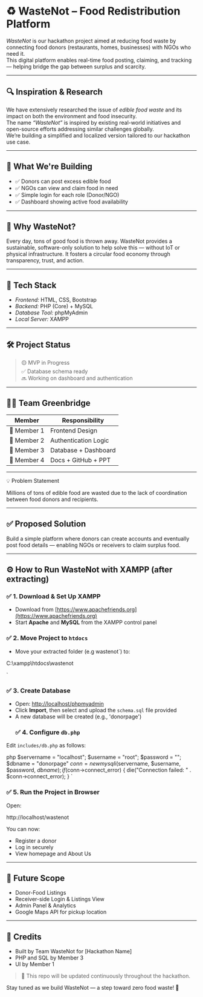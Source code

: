 
# ♻ WasteNot – Food Redistribution Platform

*WasteNot* is our hackathon project aimed at reducing food waste by connecting food donors (restaurants, homes, businesses) with NGOs who need it.  
This digital platform enables real-time food posting, claiming, and tracking — helping bridge the gap between surplus and scarcity.

---
## 🔍 Inspiration & Research

We have extensively researched the issue of *edible food waste* and its impact on both the environment and food insecurity.  
The name *“WasteNot”* is inspired by existing real-world initiatives and open-source efforts addressing similar challenges globally.  
We’re building a simplified and localized version tailored to our hackathon use case.

---

## 🚀 What We're Building

- ✅ Donors can post excess edible food
- ✅ NGOs can view and claim food in need
- ✅ Simple login for each role (Donor/NGO)
- ✅ Dashboard showing active food availability

---

## 🧠 Why WasteNot?

Every day, tons of good food is thrown away. WasteNot provides a sustainable, software-only solution to help solve this — without IoT or physical infrastructure. It fosters a circular food economy through transparency, trust, and action.

---

## 🔧 Tech Stack

- *Frontend:* HTML, CSS, Bootstrap
- *Backend:* PHP (Core) + MySQL
- *Database Tool:* phpMyAdmin
- *Local Server:* XAMPP

---

## 🛠 Project Status

> 🟡 MVP in Progress  
> ✅ Database schema ready  
> 🔜 Working on dashboard and authentication

---

## 🧑‍💻 Team Greenbridge

| Member | Responsibility |
|--------|----------------|
| 👩 Member 1 | Frontend Design |
| 👩 Member 2 | Authentication Logic |
| 👩 Member 3 | Database + Dashboard |
| 👩 Member 4 | Docs + GitHub + PPT |

---

 💡 Problem Statement

Millions of tons of edible food are wasted due to the lack of coordination between food donors and recipients.

---

## ✅ Proposed Solution

Build a simple platform where donors can create accounts and eventually post food details — enabling NGOs or receivers to claim surplus food.

---
## ⚙ How to Run WasteNot with XAMPP (after extracting)

### ✅ 1. Download & Set Up XAMPP

- Download from [https://www.apachefriends.org](https://www.apachefriends.org)
- Start **Apache** and **MySQL** from the XAMPP control panel

### ✅ 2. Move Project to `htdocs`

- Move your extracted folder (e.g wastenot`) to:



C:\xampp\htdocs\wastenot

`

### ✅ 3. Create Database

- Open: [http://localhost/phpmyadmin](http://localhost/phpmyadmin)
- Click **Import**, then select and upload the `schema.sql` file provided
- A new database will be created (e.g., 'donorpage')
  ### ✅ 4. Configure `db.php`

Edit `includes/db.php` as follows:

php
$servername = "localhost";
$username = "root";
$password = "";
$dbname = "donorpage"
$conn = new mysqli($servername, $username, $password, $dbname);
if ($conn->connect_error) {
  die("Connection failed: " . $conn->connect_error);
}
`

### ✅ 5. Run the Project in Browser

Open:


http://localhost/wastenot

You can now:

* Register a donor
* Log in securely
* View homepage and About Us

---

## 📌 Future Scope

* Donor-Food Listings
* Receiver-side Login & Listings View
* Admin Panel & Analytics
* Google Maps API for pickup location

---
## 📢 Credits

* Built by Team WasteNot for \[Hackathon Name]
* PHP and SQL by Member 3
* UI by Member 1


> 📌 This repo will be updated continuously throughout the hackathon.

Stay tuned as we build WasteNot — a step toward zero food waste! 💚
